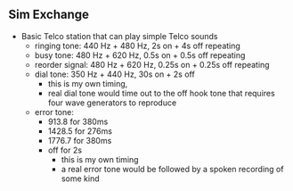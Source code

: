 ## Sim Exchange

- Basic Telco station that can play simple Telco sounds
    - ringing tone: 440 Hz + 480 Hz, 2s on + 4s off repeating
    - busy tone: 480 Hz + 620 Hz, 0.5s on + 0.5s off repeating
    - reorder signal: 480 Hz + 620 Hz, 0.25s on + 0.25s off repeating
    - dial tone: 350 Hz + 440 Hz, 30s on + 2s off
        - this is my own timing, 
        - real dial tone would time out to the off hook tone that requires four wave generators to reproduce
    - error tone: 
        - 913.8 for 380ms
        - 1428.5 for 276ms
        - 1776.7 for 380ms
        - off for 2s
            - this is my own timing
            - a real error tone would be followed by a spoken recording of some kind

